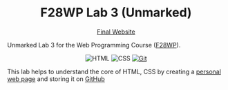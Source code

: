<div align="center">
    <h1>F28WP Lab 3 (Unmarked)</h1>


<a href="https://cr2007.github.io/F28WP-Lab3/"><p>Final Website</p></a>
</div>

Unmarked Lab 3 for the Web Programming Course ([F28WP](https://www.hw.ac.uk/documents/pams/202122/F28WP_202122.pdf)).

<div align="center">
    <img alt="HTML" title="HyperText Markup Language" src="https://img.shields.io/badge/HTML-informational?style=flat-sqaure&logo=html5&logoColor=white&color=E34F26">
    <img alt="CSS" title="Cascading Style Sheets" src="https://img.shields.io/badge/CSS-informational?style=flat-sqaure&logo=css3&logoColor=white&color=1572B6">
    <a href="https://www.git-scm.com">
        <img alt="Git" title="Version Control System" src="https://img.shields.io/badge/Git-informational?style=flat-sqaure&logo=git&logoColor=white&color=F05032">
    </a>
</div>

This lab helps to understand the core of HTML, CSS by creating a [personal web page](https://cr2007.github.io/F28WP-Lab3/) and storing it on [GitHub](https://github.com)